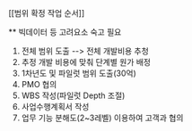 [[범위 확정 작업 순서]]

** 빅데이터 등 고려요소 숙고 필요

1. 전체 범위 도출 --> 전체 개발비용 추청
2. 추정 개발 비용에 맞춰 단계별 원가 배정
3. 1차년도 및 파일럿 범위 도출(30억) 
4. PMO 협의
5. WBS 작성(파일럿 Depth 조절)
6. 사업수행계획서 작성
7. 업무 기능 분해도(2~3레벨) 이용하여 고객과 협의
